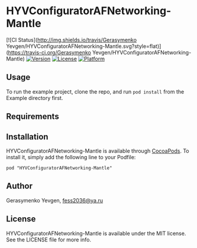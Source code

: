 # HYVConfiguratorAFNetworking-Mantle

[![CI Status](http://img.shields.io/travis/Gerasymenko Yevgen/HYVConfiguratorAFNetworking-Mantle.svg?style=flat)](https://travis-ci.org/Gerasymenko Yevgen/HYVConfiguratorAFNetworking-Mantle)
[![Version](https://img.shields.io/cocoapods/v/HYVConfiguratorAFNetworking-Mantle.svg?style=flat)](http://cocoadocs.org/docsets/HYVConfiguratorAFNetworking-Mantle)
[![License](https://img.shields.io/cocoapods/l/HYVConfiguratorAFNetworking-Mantle.svg?style=flat)](http://cocoadocs.org/docsets/HYVConfiguratorAFNetworking-Mantle)
[![Platform](https://img.shields.io/cocoapods/p/HYVConfiguratorAFNetworking-Mantle.svg?style=flat)](http://cocoadocs.org/docsets/HYVConfiguratorAFNetworking-Mantle)

## Usage

To run the example project, clone the repo, and run `pod install` from the Example directory first.

## Requirements

## Installation

HYVConfiguratorAFNetworking-Mantle is available through [CocoaPods](http://cocoapods.org). To install
it, simply add the following line to your Podfile:

    pod "HYVConfiguratorAFNetworking-Mantle"

## Author

Gerasymenko Yevgen, fess2036@ya.ru

## License

HYVConfiguratorAFNetworking-Mantle is available under the MIT license. See the LICENSE file for more info.

